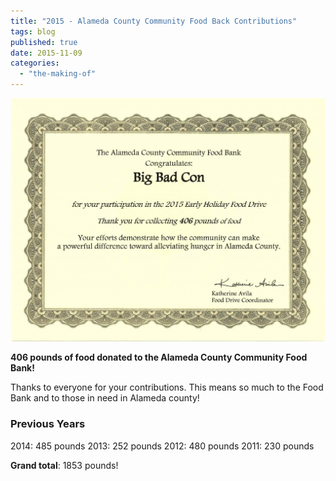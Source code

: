 ```yaml
---
title: "2015 - Alameda County Community Food Back Contributions"
tags: blog
published: true
date: 2015-11-09
categories: 
  - "the-making-of"
---
```


[![BBC_ACCFB_Collection_2015](/images/BBC_ACCFB_Collection_2015-1024x791.jpg)](/images/BBC_ACCFB_Collection_2015.jpg)

**406 pounds of food donated to the Alameda County Community Food Bank!**

Thanks to everyone for your contributions. This means so much to the Food Bank and to those in need in Alameda county!

### Previous Years

2014: 485 pounds 2013: 252 pounds 2012: 480 pounds 2011: 230 pounds

**Grand total**: 1853 pounds!
